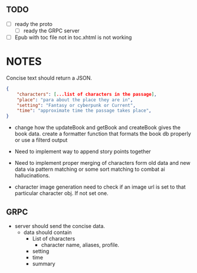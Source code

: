 ## TODO

- [ ] ready the proto
    - [ ] ready the GRPC server
- [ ] Epub with toc file not in toc.xhtml is not working

# NOTES

Concise text should return a JSON.
```json
{
    "characters": [...list of characters in the passage],
    "place": "para about the place they are in",
    "setting": "Fantasy or cyberpunk or Current",
    "time": "approximate time the passage takes place",
}
```


-  change how the updateBook and getBook and createBook gives the book data.
create a formatter function that formats the book db properly or use a filterd
output

- Need to implement way to append story points together
- Need to implement proper merging of characters form old data and new data via
pattern matching or some sort matching to combat ai hallucinations. 

- character image generation need to check if an image url is set to that
particular character obj. If not set one.


## GRPC

- server should send the concise data. 
    - data should contain
        - List of characters
            - character name, aliases, profile. 
        - setting
        - time
        - summary

